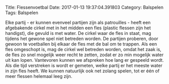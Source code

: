 Title: Flessenvoetbal
Date: 2017-01-13 19:37:04.391803
Category: Balspelen
Tags: Balspelen

Elke partij - er kunnen evenveel partijen zijn als patrouilles - heeft een afgebakende cirkel met in het midden een fles (plastic flessen zijn het handigst), die gevuld is met water. De cirkel waar de fles in staat, mag tijdens het gewone spel niet betreden worden. De partijen proberen, door gewoon te voetballen bij elkaar de fles met de bal om te trappen. Als een fles omgeschopt is, mag de cirkel wel betreden worden, omdat het zaak is, de fles zo snel mogelijk weer recht te zetten, zodat er zo min mogelijk water uit kan lopen. Vantevoren kunnen we afspreken hoe lang er gespeeld wordt. Als die tijd verstreken is wordt er gemeten, welke partij er het meeste water in zijn fles heeft. We kunnen natuurlijk ook net zolang spelen, tot er één of meer flessen helemaal leeg zijn.